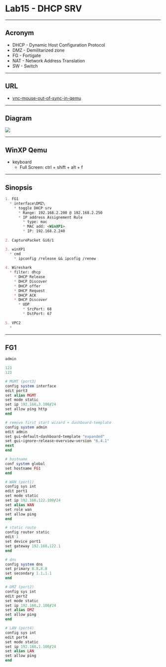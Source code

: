# Lab15 - DHCP SRV

---

## Acronym
* DHCP - Dynamic Host Configuration Protocol
* DMZ - Demilitarized zone
* FG - Fortigate
* NAT - Network Address Translation
* SW - Switch

---

## URL
* [vnc-mouse-out-of-sync-in-qemu](https://gns3.com/community/featured/vnc-mouse-out-of-sync-in-qemu)

---

## Diagram
[<img src="https://i.imgur.com/UzdzPzh.png">](https://i.imgur.com/UzdzPzh.png)

---

## WinXP Qemu
* keyboard
  * Full Screen: ctrl + shift + alt + f

---

## Sinopsis
````md
1. FG1
  * interface\DMZ\
    * toggle DHCP srv
      * Range: 192.168.2.200 @ 192.168.2.250
      * IP address Assignement Rule
        * type: mac
        * MAC add: <WinXP1>
        * IP: 192.168.2.240
        
2. CapturePacket Gi0/1

3. winXP1
  * cmd
    * ipconfig /release && ipcofig /renew
   
4. Wireshark
  * filter: dhcp
    * DHCP Release
    * DHCP Discover
    * DHCP offer
    * DHCP Request
    * DHCP ACK
    * DHCP Discover
      * UDP
        * SrcPort: 68
        * DstPort: 67
        
5. VPC2
  * 

````

---

## FG1
````ruby
admin

123
123

# MGMT (port3)
config system interface
edit port3
set alias MGMT
set mode static
set ip 192.168.3.100/24
set allow ping http
end

# remove first start wizard + dashboard-template
config system admin
edit admin
set gui-default-dashboard-template "expanded"
set gui-ignore-release-overview-version "6.4.1"
next
end

# hostname
conf system global
set hostname FG1
end

# WAN (port1)
config sys int
edit port1
set mode static
set ip 192.168.122.100/24
set alias WAN
set role wan
set allow ping
end

# static route
config router static
edit 1
set device port1
set gateway 192.168.122.1
end

# dns
config system dns
set primary 8.8.8.8
set secondary 1.1.1.1
end

# DMZ (port2)
config sys int
edit port2
set mode static
set ip 192.168.2.100/24
set alias DMZ
set allow ping
end

# LAN (port4)
config sys int
edit port4
set mode static
set ip 192.168.1.100/24
set alias LAN
set allow ping
end

````

